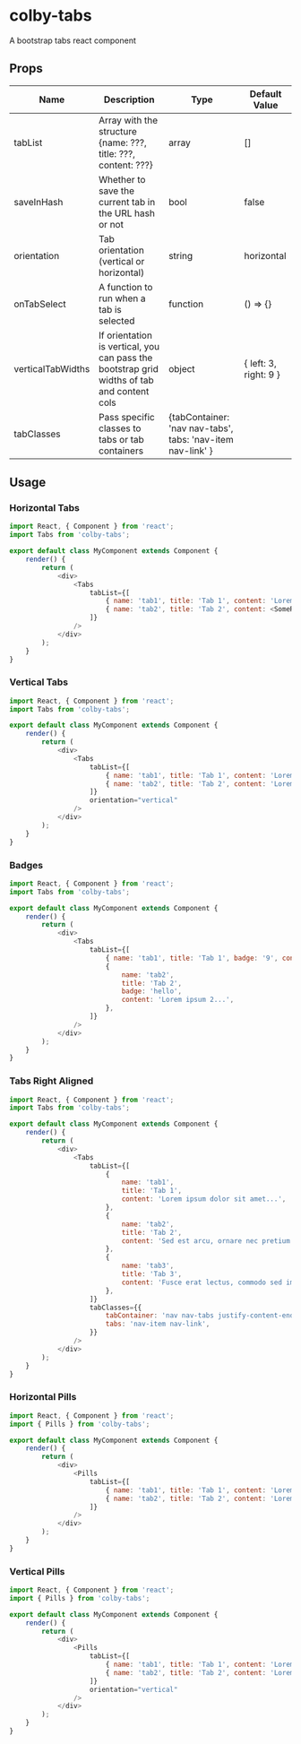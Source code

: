 # colby-tabs

A bootstrap tabs react component

## Props

| Name              | Description                                                                                | Type                                                       | Default Value         |
| ----------------- | ------------------------------------------------------------------------------------------ | ---------------------------------------------------------- | --------------------- |
| tabList           | Array with the structure {name: ???, title: ???, content: ???}                             | array                                                      | []                    |
| saveInHash        | Whether to save the current tab in the URL hash or not                                     | bool                                                       | false                 |
| orientation       | Tab orientation (vertical or horizontal)                                                   | string                                                     | horizontal            |
| onTabSelect       | A function to run when a tab is selected                                                   | function                                                   | () => {}              |
| verticalTabWidths | If orientation is vertical, you can pass the bootstrap grid widths of tab and content cols | object                                                     | { left: 3, right: 9 } |
| tabClasses        | Pass specific classes to tabs or tab containers                                            | {tabContainer: 'nav nav-tabs', tabs: 'nav-item nav-link' } |

## Usage

### Horizontal Tabs

```javascript
import React, { Component } from 'react';
import Tabs from 'colby-tabs';

export default class MyComponent extends Component {
    render() {
        return (
            <div>
                <Tabs
                    tabList={[
                        { name: 'tab1', title: 'Tab 1', content: 'Lorem Ipsum...' },
                        { name: 'tab2', title: 'Tab 2', content: <SomeReactComponent /> },
                    ]}
                />
            </div>
        );
    }
}
```

### Vertical Tabs

```javascript
import React, { Component } from 'react';
import Tabs from 'colby-tabs';

export default class MyComponent extends Component {
    render() {
        return (
            <div>
                <Tabs
                    tabList={[
                        { name: 'tab1', title: 'Tab 1', content: 'Lorem Ipsum...' },
                        { name: 'tab2', title: 'Tab 2', content: 'Lorem ipsum 2...' },
                    ]}
                    orientation="vertical"
                />
            </div>
        );
    }
}
```

### Badges

```javascript
import React, { Component } from 'react';
import Tabs from 'colby-tabs';

export default class MyComponent extends Component {
    render() {
        return (
            <div>
                <Tabs
                    tabList={[
                        { name: 'tab1', title: 'Tab 1', badge: '9', content: 'Lorem Ipsum...' },
                        {
                            name: 'tab2',
                            title: 'Tab 2',
                            badge: 'hello',
                            content: 'Lorem ipsum 2...',
                        },
                    ]}
                />
            </div>
        );
    }
}
```

### Tabs Right Aligned

```javascript
import React, { Component } from 'react';
import Tabs from 'colby-tabs';

export default class MyComponent extends Component {
    render() {
        return (
            <div>
                <Tabs
                    tabList={[
                        {
                            name: 'tab1',
                            title: 'Tab 1',
                            content: 'Lorem ipsum dolor sit amet...',
                        },
                        {
                            name: 'tab2',
                            title: 'Tab 2',
                            content: 'Sed est arcu, ornare nec pretium nec...',
                        },
                        {
                            name: 'tab3',
                            title: 'Tab 3',
                            content: 'Fusce erat lectus, commodo sed imperdiet eget...',
                        },
                    ]}
                    tabClasses={{
                        tabContainer: 'nav nav-tabs justify-content-end',
                        tabs: 'nav-item nav-link',
                    }}
                />
            </div>
        );
    }
}
```

### Horizontal Pills

```javascript
import React, { Component } from 'react';
import { Pills } from 'colby-tabs';

export default class MyComponent extends Component {
    render() {
        return (
            <div>
                <Pills
                    tabList={[
                        { name: 'tab1', title: 'Tab 1', content: 'Lorem Ipsum...' },
                        { name: 'tab2', title: 'Tab 2', content: 'Lorem ipsum 2...' },
                    ]}
                />
            </div>
        );
    }
}
```

### Vertical Pills

```javascript
import React, { Component } from 'react';
import { Pills } from 'colby-tabs';

export default class MyComponent extends Component {
    render() {
        return (
            <div>
                <Pills
                    tabList={[
                        { name: 'tab1', title: 'Tab 1', content: 'Lorem Ipsum...' },
                        { name: 'tab2', title: 'Tab 2', content: 'Lorem ipsum 2...' },
                    ]}
                    orientation="vertical"
                />
            </div>
        );
    }
}
```
